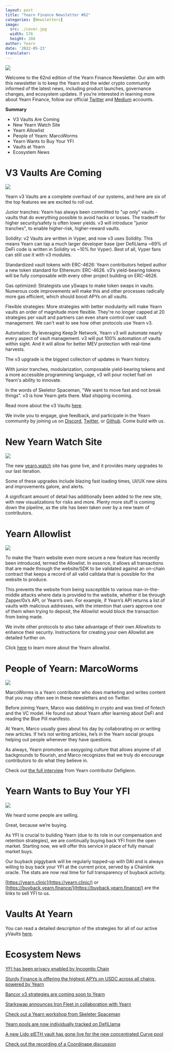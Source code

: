```yaml
---
layout: post
title: "Yearn Finance Newsletter #62"
categories: [Newsletters]
image:
  src: ./cover.jpg
  width: 576
  height: 288
author: Yearn
date: '2022-05-23'
translator: 
---
```



![](./image1.jpg?w=900&h=453)

Welcome to the 62nd edition of the Yearn Finance Newsletter. Our aim with this newsletter is to keep the Yearn and the wider crypto community informed of the latest news, including product launches, governance changes, and ecosystem updates. If you’re interested in learning more about Yearn Finance, follow our official  [Twitter](https://twitter.com/iearnfinance)  and  [Medium](https://medium.com/iearn)  accounts.

**Summary**

- V3 Vaults Are Coming
- New Yearn Watch Site
- Yearn Allowlist
- People of Yearn: MarcoWorms
- Yearn Wants to Buy Your YFI
- Vaults at Yearn
- Ecosystem News
    

# V3 Vaults Are Coming

![](./image2.jpg?w=900&h=429)

Yearn v3 Vaults are a complete overhaul of our systems, and here are six of the top features we are excited to roll out.

Junior tranches: Yearn has always been committed to "up only" vaults - vaults that do everything possible to avoid hacks or losses. The tradeoff for higher security/safety is often lower yields. v3 will introduce "junior tranches", to enable higher-risk, higher-reward vaults.

Solidity: v2 Vaults are written in Vyper, and now v3 uses Solidity. This means Yearn can tap a much larger developer base (per DefiLlama ~69% of DeFi code is written in Solidity vs ~10% for Vyper). Best of all, Vyper fans can still use it with v3 modules.

Standardized vault tokens with ERC-4626: Yearn contributors helped author a new token standard for Ethereum: ERC-4626. v3’s yield-bearing tokens will be fully composable with every other project building on ERC-4626.

Gas optimized: Strategists use ySwaps to make token swaps in vaults. Numerous code improvements will make this and other processes radically more gas efficient, which should boost APYs on all vaults.

Flexible strategies: More strategies with better modularity will make Yearn vaults an order of magnitude more flexible. They're no longer capped at 20 strategies per vault and partners can even share control over vault management. We can't wait to see how other protocols use Yearn v3.

Automation: By leveraging Keep3r Network, Yearn v3 will automate nearly every aspect of vault management. v3 will put 100% automation of vaults within sight. And it will allow for better MEV protection with real-time harvests.

The v3 upgrade is the biggest collection of updates in Yearn history.

With junior tranches, modularization, composable yield-bearing tokens and a more accessible programming language, v3 will pour rocket fuel on Yearn's ability to innovate.

In the words of Skeletor Spaceman, "We want to move fast and not break things". v3 is how Yearn gets there. Mad shipping incoming.

Read more about the v3 Vaults  [here](https://medium.com/iearn/yearn-vaults-v3-36ce7c468ca0).

We invite you to engage, give feedback, and participate in the Yearn community by joining us on  [Discord](https://discord.gg/8rF374XkXy),  [Twitter](http://twitter.com/iearnfinance), or  [Github](http://github.com/yearn). Come build with us.

# New Yearn Watch Site

![](./image3.jpg?w=900&h=705)

The new  [yearn.watch](https://yearn.watch/)  site has gone live, and it provides many upgrades to our last iteration.

Some of these upgrades include blazing fast loading times, UI/UX new skins and improvements galore, and alerts.

A significant amount of detail has additionally been added to the new site, with new visualizations for risks and more. Plenty more stuff is coming down the pipeline, as the site has been taken over by a new team of contributors.

# Yearn Allowlist

![](./image4.jpg?w=900&h=429)

To make the Yearn website even more secure a new feature has recently been introduced, termed the Allowlist. In essence, it allows all transactions that are made through the website/SDK to be validated against an on-chain contract that keeps a record of all valid calldata that is possible for the website to produce.

This prevents the website from being susceptible to various man-in-the-middle attacks where data is provided to the website, whether it be through Zapper/0x’s API, or Yearn’s own. For example, if Yearn’s API returns a list of vaults with malicious addresses, with the intention that users approve one of them when trying to deposit, the Allowlist would block the transaction from being made.

We invite other protocols to also take advantage of their own Allowlists to enhance their security. Instructions for creating your own Allowlist are detailed further on.

Click  [here](https://medium.com/iearn/yearn-allowlist-71757d4e3cf4)  to learn more about the Yearn allowlist.

# People of Yearn: MarcoWorms

![](./image5.jpg?w=380&h=380)

MarcoWorms is a Yearn contributor who does marketing and writes content that you may often see in these newsletters and on Twitter.

Before joining Yearn, Marco was dabbling in crypto and was tired of fintech and the VC model. He found out about Yearn after learning about DeFi and reading the Blue Pill manifesto.

At Yearn, Marco usually goes about his day by collaborating on or writing new articles. If he’s not writing articles, he’s in the Yearn social groups helping out people whenever they have questions.

As always, Yearn promotes an easygoing culture that allows anyone of all backgrounds to flourish, and Marco recognizes that we truly do encourage contributors to do what they believe in.

Check out  [the full interview](https://medium.com/iearn/people-of-yearn-marco-worms-c9bb139d278e)  from Yearn contributor Defiglenn.

# Yearn Wants to Buy Your YFI

![](./image6.jpg?w=900&h=450)

We heard some people are selling.

Great, because we’re buying.

As YFI is crucial to building Yearn (due to its role in our compensation and retention strategies), we are continually buying back YFI from the open market. Starting now, we will offer this service in place of fully manual market buys.

Our buyback piggybank will be regularly topped-up with DAI and is always willing to buy back your YFI at the current price, served by a Chainlink oracle. The stats are now real time for full transparency of buyback activity.

[https://yearn.clinic](https://yearn.clinic/)  or  [https://buyback.yearn.finance/](https://buyback.yearn.finance/)  are the links to sell YFI to us.

# Vaults At Yearn

You can read a detailed description of the strategies for all of our active yVaults  [here](https://medium.com/yearn-state-of-the-vaults/the-vaults-at-yearn-9237905ffed3).

# Ecosystem News

[YFI has been privacy enabled by Incognito Chain](https://twitter.com/IncognitoChain/status/1527045614273544200)

[Sturdy Finance is offering the highest APYs on USDC across all chains, powered by Yearn](https://twitter.com/pgpsam/status/1526301386173992961)

[Bancor v3 strategies are coming soon to Yearn](https://twitter.com/iearnfinance/status/1524417579539779585?s=20&t=cFsaa8mpS97O9Gvbhjm0iQ)

[Starkswap announces Iron Fleet in collaboration with Yearn](https://twitter.com/starkswap/status/1523695464180510721?s=20&t=0eYE4R6Ip9eG2SmowIrFYw)

[Check out a Yearn workshop from Skeleter Spaceman](https://twitter.com/iearnfinance/status/1524491263344533506?s=20&t=0eYE4R6Ip9eG2SmowIrFYw)

[Yearn pools are now individually tracked on DefiLlama](https://twitter.com/DefiLlama/status/1524968130967216146?s=20&t=0eYE4R6Ip9eG2SmowIrFYw)

[A new Lido stETH vault has gone live for the new concentrated Curve pool](https://twitter.com/iearnfinance/status/1524913700334731264?s=20&t=0eYE4R6Ip9eG2SmowIrFYw)

[Check out the recording of a Coordinape discussion](https://twitter.com/YFI_interns/status/1525159821321830403)
